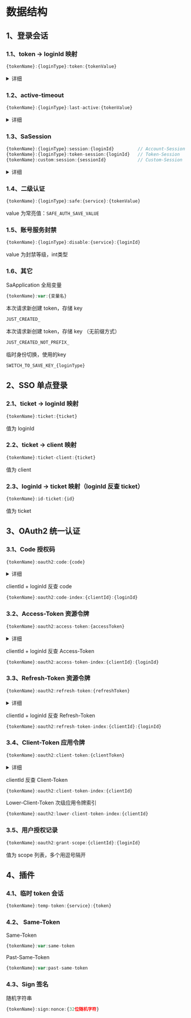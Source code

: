 # 数据结构


## 1、登录会话

### 1.1、token -> loginId 映射

``` js
{tokenName}:{loginType}:token:{tokenValue}
```

<details>
<summary>详细</summary>

key 示例 （ttl 为 timeout 有效期值 ）
``` js
satoken:login:token:47ab0105-2be1-400c-b517-82f81a0cfcf8
```


正常 value 格式
``` js
10001    loginId，登录id，一般为账号id 
```

异常 value 格式
``` js
-1       未能从请求中读取到有效 token
-2       已读取到 token，但是 token 无效
-3       已读取到 token，但是 token 已经过期 (详)
-4       已读取到 token，但是 token 已被顶下线
-5       已读取到 token，但是 token 已被踢下线
-6       已读取到 token，但是 token 已被冻结
-7       未按照指定前缀提交 token
```

</details>


### 1.2、active-timeout

``` js
{tokenName}:{loginType}:last-active:{tokenValue}
```

<details>
<summary>详细</summary>

key 示例 （key 的 ttl 为 timeout 有效期值 ）
``` js
satoken:login:last-active:06d1f12b-614e-4c00-8d8e-c07fef5f4aa9
```

value 格式 
```
1722334954193          // 单值时：此 token 最后访问日期
1722334954193, 1200    // 双值时：此 token 最后访问日期，此 token 指定的动态 active-timeout 值 
```

active-timeout 判断方式：
``` js
当前时间 - token 最后访问时间 > active-timeout
返回 true： 此 token 已冻结 
返回 false：此 token 未冻结 
```

</details>



### 1.3、SaSession

``` js
{tokenName}:{loginType}:session:{loginId}         // Account-Session
{tokenName}:{loginType}:token-session:{loginId}   // Token-Session
{tokenName}:custom:session:{sessionId}            // Custom-Session
```

<details>
<summary>详细</summary>

key 示例 
``` js
// Account-Session
satoken:login:session:1000001

// Token-Session
satoken:login:session:47ab0105-2be1-400c-b517-82f81a0cfcf8

// Custom-Session
satoken:custom:session:role-1001
```

value 格式 

``` js
{
  "@class": "cn.dev33.satoken.dao.SaSessionForJacksonCustomized",    // java calss 信息
  "id": "satoken:login:session:10001",    // sessionId
  "type": "Account-Session",    // session类型：Account-Session / Token-Session / Custom-Session
  "loginType": "login",     // 账号类型 
  "loginId": [    // 对应登录id 值（Account-Session才会有值）
    "java.lang.Long",
    10001
  ],    
  "token": null,    // 对应 token 值 （Token-Session才会有值）
  "createTime": 1722334954145,    // 此 session 创建时间，13位时间戳 
  "dataMap": {    // 此 session 挂载数据 
    "@class": "java.util.concurrent.ConcurrentHashMap", 
    "name": "张三"    // 此 session 挂载数据 详情
	// 更多值 ...
  },
  "tokenSignList": [    // 客户端 token 信息列表（Account-Session才会有值）
    "java.util.Vector",
    [
      {
        "@class": "cn.dev33.satoken.session.TokenSign",
        "value": "06d1f12b-614e-4c00-8d8e-c07fef5f4aa9",    // 客户端 token 值
        "device": "default-device",     // 登录设备
        "tag": null    // 挂载自定义值 
      }
    ]
  ]
}
```

</details>


### 1.4、二级认证
``` js
{tokenName}:{loginType}:safe:{service}:{tokenValue}
```
value 为常亮值：`SAFE_AUTH_SAVE_VALUE`


### 1.5、账号服务封禁
``` js
{tokenName}:{loginType}:disable:{service}:{loginId}
```
value 为封禁等级，int类型 


### 1.6、其它
SaApplication 全局变量
``` js
{tokenName}:var:{变量名}
```

本次请求新创建 token，存储 key 
``` js
JUST_CREATED_
```

本次请求新创建 token，存储 key （无前缀方式）
``` js
JUST_CREATED_NOT_PREFIX_
```

临时身份切换，使用的key
``` js
SWITCH_TO_SAVE_KEY_{loginType}
```


## 2、SSO 单点登录

### 2.1、ticket -> loginId 映射
``` js
{tokenName}:ticket:{ticket}
```
值为 loginId


### 2.2、ticket -> client 映射
``` js
{tokenName}:ticket-client:{ticket}
```
值为 client


### 2.3、loginId -> ticket 映射（loginId 反查 ticket）
``` js
{tokenName}:id-ticket:{id}
```
值为 ticket



## 3、OAuth2 统一认证 

### 3.1、Code 授权码
``` js
{tokenName}:oauth2:code:{code}
```

<details>
<summary>详细</summary>

值为 CodeModel

``` js
{
  "@class": "cn.dev33.satoken.oauth2.model.CodeModel",    // java class 信息
  "code": "AbRVp2HrgyklE0BXYWszskGJWAGY7xhGu6Zaco4zJECzGYagCCFWj0jOlHza",    // code值
  "scope": "",    // 所申请权限列表，多个用逗号隔开
  "loginId": "10001",    // 对应的loginId
  "redirectUri": "",    // 重定向地址
}
```

</details>

clientId + loginId 反查 code
``` js
{tokenName}:oauth2:code-index:{clientId}:{loginId}
```



### 3.2、Access-Token 资源令牌
``` js
{tokenName}:oauth2:access-token:{accessToken}
```

<details>
<summary>详细</summary>

值为 AccessTokenModel

``` js
{
  "@class": "cn.dev33.satoken.oauth2.data.model.AccessTokenModel",    // java class 信息
  "accessToken": "Pu3t55dJIgvkmVoHz50FqaVQOJ6Flggjr2eHTiS74Ooai8e3nNyYPq78K80P",    // 资源令牌值
  "refreshToken": "baGyl6PHK304tPojnpxd1SpW12oJcOGv7gFaDAAkjLWbJG1J1WLUIGobsw7m",    // 刷新令牌值
  "expiresTime": 1738280553695,    // 资源令牌到期时间
  "refreshExpiresTime": 1740865353760,    // 刷新令牌到期时间
  "clientId": "1001",    // 对应的应用id
  "loginId": "10001",    // 对应的loginId
  "scopes": [   // 所具有的权限列表 
    "java.util.ArrayList",
    [
      "userinfo",
      "userid",
      "openid",
      "unionid",
      "oidc"
    ]
  ],
  "tokenType": "bearer",   // tokenType 
  "grantType": "authorization_code",   // 授权方式 
  "extraData": {   // 扩展数据  
    "@class": "java.util.LinkedHashMap",
    "userid": "10001",
    "openid": "ded91dc189a437dd1bac2274be167d50",
    "unionid": "11d48faa74c4e5f19355ccc53c1c5c7a",
    "id_token": "eyJ0eXAiOiJKV1QiLCJhbGciOiJIUzI1NiJ9.eyJpc3MiOiJodHRwOi8vc2Etb2F1dGgtc2VydmVyLmNvbTo4MDAwIiwic3ViIjoiMTAwMDEiLCJhdWQiOiIxMDAxIiwiZXhwIjoxNzM4MjczOTUzLCJpYXQiOjE3MzgyNzMzNTMsImF1dGhfdGltZSI6MTczODI3MzM0Miwibm9uY2UiOiJZQTlPQjJzYkpGanZkUlFjN0E3V1pnTUFhTDFVRjE5OSIsImF6cCI6IjEwMDEifQ.pvoj6CR7tdhOblvYJoGUfvam9egSiL5Uw3tflLLMb5g"
  },
  "createTime": 1738273353694,   // 创建时间   
  "expiresIn": 7199    // 资源令牌剩余有效时间，单位秒
  "refreshExpiresIn": 2592000,    // 刷新令牌剩余有效时间，单位秒
}

```

</details>

clientId + loginId 反查 Access-Token
``` js
{tokenName}:oauth2:access-token-index:{clientId}:{loginId}
```


### 3.3、Refresh-Token 资源令牌
``` js
{tokenName}:oauth2:refresh-token:{refreshToken}
```

<details>
<summary>详细</summary>

值为 RefreshTokenModel

``` js
{
  "@class": "cn.dev33.satoken.oauth2.data.model.RefreshTokenModel",    // java class 信息
  "refreshToken": "baGyl6PHK304tPojnpxd1SpW12oJcOGv7gFaDAAkjLWbJG1J1WLUIGobsw7m",    // 刷新令牌值
  "expiresTime": 1740865353760,   // 刷新令牌到期时间
  "clientId": "1001",    // 对应的应用id
  "loginId": "10001",    // 对应的loginId
  "scopes": [    // 所具有的权限列表 
    "java.util.ArrayList",
    [
      "userinfo",
      "userid",
      "openid",
      "unionid",
      "oidc"
    ]
  ],
  "extraData": {   // 扩展数据  
    "@class": "java.util.LinkedHashMap",
    "userid": "10001",
    "openid": "ded91dc189a437dd1bac2274be167d50",
    "unionid": "11d48faa74c4e5f19355ccc53c1c5c7a",
    "id_token": "eyJ0eXAiOiJKV1QiLCJhbGciOiJIUzI1NiJ9.eyJpc3MiOiJodHRwOi8vc2Etb2F1dGgtc2VydmVyLmNvbTo4MDAwIiwic3ViIjoiMTAwMDEiLCJhdWQiOiIxMDAxIiwiZXhwIjoxNzM4MjczOTUzLCJpYXQiOjE3MzgyNzMzNTMsImF1dGhfdGltZSI6MTczODI3MzM0Miwibm9uY2UiOiJZQTlPQjJzYkpGanZkUlFjN0E3V1pnTUFhTDFVRjE5OSIsImF6cCI6IjEwMDEifQ.pvoj6CR7tdhOblvYJoGUfvam9egSiL5Uw3tflLLMb5g"
  },
  "createTime": 1738273353760,   // 创建时间   
  "expiresIn": 2591999    // 刷新令牌剩余有效时间，单位秒
}
```

</details>

clientId + loginId 反查 Refresh-Token
``` js
{tokenName}:oauth2:refresh-token-index:{clientId}:{loginId}
```


### 3.4、Client-Token 应用令牌
``` js
{tokenName}:oauth2:client-token:{clientToken}
```

<details>
<summary>详细</summary>

值为 ClientTokenModel

``` js
{
  "@class": "cn.dev33.satoken.oauth2.data.model.ClientTokenModel",    // java class 信息
  "clientToken": "lIpS3fKEACKMFauEWVpR7Zmzh7SoFetPVuB9aDzISnqzHKu8R3OwpWFy5nLv",    // 应用令牌值 
  "expiresTime": 1738280930646,    // 应用令牌到期时间
  "clientId": "1001",    // 对应的应用id
  "scopes": [    // 所具有的权限列表 
    "java.util.ArrayList",
    [
      "userinfo",
      "userid",
      "openid",
      "unionid",
      "oidc"
    ]
  ],
  "tokenType": "bearer",   // tokenType   
  "grantType": "client_credentials",   // 授权类型    
  "extraData": {   // 扩展数据
    "@class": "java.util.LinkedHashMap"
  },
  "createTime": 1738273730646,   // 创建时间   
  "expiresIn": 7199    // 应用令牌剩余有效时间，单位秒
}
```

</details>

clientId 反查 Client-Token
``` js
{tokenName}:oauth2:client-token-index:{clientId}
```

Lower-Client-Token 次级应用令牌索引
``` js
{tokenName}:oauth2:lower-client-token-index:{clientId}
```

### 3.5、用户授权记录
``` js
{tokenName}:oauth2:grant-scope:{clientId}:{loginId}
```
值为 scope 列表，多个用逗号隔开 




## 4、插件

### 4.1、临时 token 会话 
``` js
{tokenName}:temp-token:{service}:{token}
```


### 4.2、 Same-Token 

Same-Token 
``` js
{tokenName}:var:same-token
```

Past-Same-Token 
``` js
{tokenName}:var:past-same-token
```


### 4.3、Sign 签名

随机字符串
``` js
{tokenName}:sign:nonce:{32位随机字符}
```








